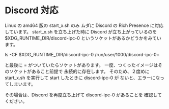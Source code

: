 # Discord 対応
Linux の amd64 版の start_x.sh のみ
ムダに Discord の Rich Presence に対応しています。
start_x.sh を立ち上げた時に Discord が立ち上がっているのを
$XDG_RUNTIME_DIR/discord-ipc-0 というソケットがあるかどうかをみています。

ls -CF $XDG_RUNTIME_DIR/discord-ipc-0
/run/user/1000/discord-ipc-0=

と最後に = がついていたらソケットがあります。
一度、つくったイメージはそのソケットがあること前提で 永続的に存在します。
そのため、２度めに start_x.sh を実行して start したときに discord-ipc-0 が
ないと、エラーになってしまいます。

その場合は、Discord を再度立ち上げて discord-ipc-0 があることを
確認してください。
